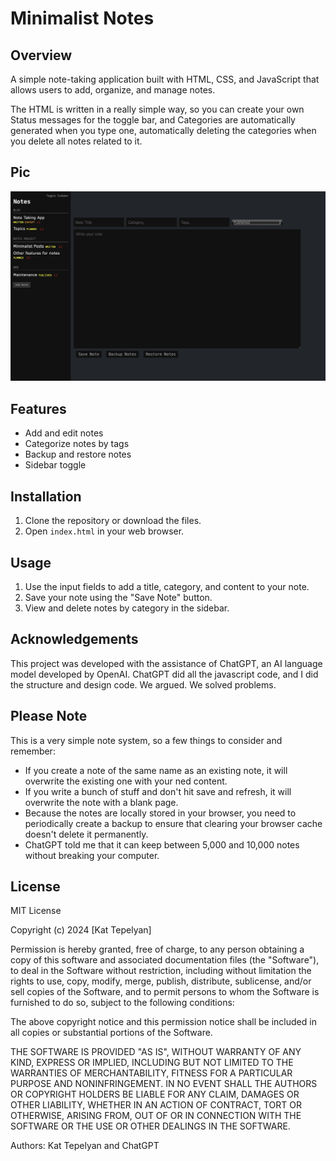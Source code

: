 # Minimalist Notes

## Overview

A simple note-taking application built with HTML, CSS, and JavaScript that
allows users to add, organize, and manage notes.

The HTML is written in a really simple way, so you can create your own Status
messages for the toggle bar, and Categories are automatically generated when you
type one, automatically deleting the categories when you delete all notes
related to it.

## Pic

![Minimalist Notes Screenshot](MinimalistNotesPicv11.png)



## Features

- Add and edit notes
- Categorize notes by tags
- Backup and restore notes
- Sidebar toggle

## Installation

1. Clone the repository or download the files.
2. Open `index.html` in your web browser.

## Usage

1. Use the input fields to add a title, category, and content to your note.
2. Save your note using the "Save Note" button.
3. View and delete notes by category in the sidebar.

## Acknowledgements

This project was developed with the assistance of ChatGPT, an AI language model
developed by OpenAI. ChatGPT did all the javascript code, and I did the structure
and design code. We argued. We solved problems.


## Please Note

This is a very simple note system, so a few things to consider and remember:
- If you create a note of the same name as an existing note, it will overwrite
the existing one with your ned content.
- If you write a bunch of stuff and don't hit save and refresh, it will
overwrite the note with a blank page.
- Because the notes are locally stored in your browser, you need to periodically
create a backup to ensure that clearing your browser cache doesn't delete it
permanently.
- ChatGPT told me that it can keep between 5,000 and 10,000 notes without
breaking your computer.

## License
MIT License

Copyright (c) 2024 [Kat Tepelyan]

Permission is hereby granted, free of charge, to any person obtaining a copy
of this software and associated documentation files (the "Software"), to deal
in the Software without restriction, including without limitation the rights
to use, copy, modify, merge, publish, distribute, sublicense, and/or sell
copies of the Software, and to permit persons to whom the Software is
furnished to do so, subject to the following conditions:

The above copyright notice and this permission notice shall be included in all
copies or substantial portions of the Software.

THE SOFTWARE IS PROVIDED "AS IS", WITHOUT WARRANTY OF ANY KIND, EXPRESS OR
IMPLIED, INCLUDING BUT NOT LIMITED TO THE WARRANTIES OF MERCHANTABILITY,
FITNESS FOR A PARTICULAR PURPOSE AND NONINFRINGEMENT. IN NO EVENT SHALL THE
AUTHORS OR COPYRIGHT HOLDERS BE LIABLE FOR ANY CLAIM, DAMAGES OR OTHER
LIABILITY, WHETHER IN AN ACTION OF CONTRACT, TORT OR OTHERWISE, ARISING FROM,
OUT OF OR IN CONNECTION WITH THE SOFTWARE OR THE USE OR OTHER DEALINGS IN
THE SOFTWARE.

Authors: Kat Tepelyan and ChatGPT
